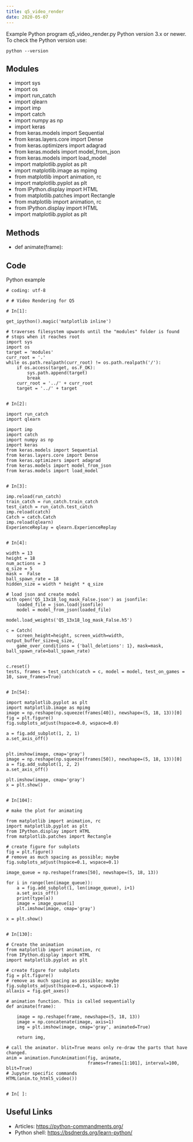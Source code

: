 ```yaml
---
title: q5_video_render
date: 2020-05-07
---
```

Example Python program q5_video_render.py
Python version 3.x or newer.
To check the Python version use:

    python --version

## Modules

* import sys
* import os
* import run_catch 
* import qlearn
* import imp
* import catch
* import numpy as np
* import keras
* from keras.models import Sequential
* from keras.layers.core import Dense
* from keras.optimizers import adagrad
* from keras.models import model_from_json
* from keras.models import load_model
* import matplotlib.pyplot as plt
* import matplotlib.image as mpimg
* from matplotlib import animation, rc
* import matplotlib.pyplot as plt
* from IPython.display import HTML
* from matplotlib.patches import Rectangle
* from matplotlib import animation, rc
* from IPython.display import HTML
* import matplotlib.pyplot as plt

## Methods

* def animate(frame):

## Code

Python example

    
    # coding: utf-8
    
    # # Video Rendering for Q5
    
    # In[1]:
    
    get_ipython().magic('matplotlib inline')
    
    # traverses filesystem upwards until the "modules" folder is found
    # stops when it reaches root
    import sys
    import os
    target = 'modules'
    curr_root = '.'
    while os.path.realpath(curr_root) != os.path.realpath('/'):
        if os.access(target, os.F_OK):
            sys.path.append(target)
            break
        curr_root = '../' + curr_root
        target = '../' + target
    
    
    # In[2]:
    
    import run_catch 
    import qlearn
    
    import imp
    import catch
    import numpy as np
    import keras
    from keras.models import Sequential
    from keras.layers.core import Dense
    from keras.optimizers import adagrad
    from keras.models import model_from_json
    from keras.models import load_model
    
    
    # In[3]:
    
    imp.reload(run_catch)
    train_catch = run_catch.train_catch
    test_catch = run_catch.test_catch
    imp.reload(catch)
    Catch = catch.Catch
    imp.reload(qlearn)
    ExperienceReplay = qlearn.ExperienceReplay
    
    
    # In[4]:
    
    width = 13
    height = 18
    num_actions = 3
    q_size = 5
    mask =  False
    ball_spawn_rate = 18
    hidden_size = width * height * q_size
    
    # load json and create model
    with open('Q5_13x18_log_mask_False.json') as jsonfile:
        loaded_file = json.load(jsonfile)
        model = model_from_json(loaded_file)
        
    model.load_weights('Q5_13x18_log_mask_False.h5')
    
    c = Catch(
        screen_height=height, screen_width=width, output_buffer_size=q_size,
        game_over_conditions = {'ball_deletions': 1}, mask=mask, ball_spawn_rate=ball_spawn_rate)
    
    
    c.reset()
    tests, frames = test_catch(catch = c, model = model, test_on_games = 10, save_frames=True)
    
    
    # In[54]:
    
    import matplotlib.pyplot as plt
    import matplotlib.image as mpimg
    image = np.reshape(np.squeeze(frames[40]), newshape=(5, 18, 13))[0]
    fig = plt.figure()
    fig.subplots_adjust(hspace=0.0, wspace=0.0)
    
    a = fig.add_subplot(1, 2, 1)
    a.set_axis_off()
    
    
    plt.imshow(image, cmap='gray')
    image = np.reshape(np.squeeze(frames[50]), newshape=(5, 18, 13))[0]
    a = fig.add_subplot(1, 2, 2)
    a.set_axis_off()
    
    plt.imshow(image, cmap='gray')
    x = plt.show()
    
    
    # In[104]:
    
    # make the plot for animating
    
    from matplotlib import animation, rc
    import matplotlib.pyplot as plt
    from IPython.display import HTML
    from matplotlib.patches import Rectangle
    
    # create figure for subplots
    fig = plt.figure()
    # remove as much spacing as possible; maybe
    fig.subplots_adjust(hspace=0.1, wspace=0.1)
    
    image_queue = np.reshape(frames[50], newshape=(5, 18, 13))
    
    for i in range(len(image_queue)):
        a = fig.add_subplot(1, len(image_queue), i+1)
        a.set_axis_off()
        print(type(a))
        image = image_queue[i]
        plt.imshow(image, cmap='gray')
        
    x = plt.show()
    
    
    # In[130]:
    
    # Create the animation
    from matplotlib import animation, rc
    from IPython.display import HTML
    import matplotlib.pyplot as plt
    
    # create figure for subplots
    fig = plt.figure()
    # remove as much spacing as possible; maybe
    fig.subplots_adjust(hspace=0.1, wspace=0.1)
    allaxis = fig.get_axes()
    
    # animation function. This is called sequentially
    def animate(frame):
    
        image = np.reshape(frame, newshape=(5, 18, 13))
        image = np.concatenate(image, axis=1)
        img = plt.imshow(image, cmap='gray', animated=True)
    
        return img,
    
    # call the animator. blit=True means only re-draw the parts that have changed.
    anim = animation.FuncAnimation(fig, animate,
                                   frames=frames[1:101], interval=100, blit=True)
    # Jupyter specific commands
    HTML(anim.to_html5_video())
    
    
    # In[ ]:
    
    
    
    

## Useful Links

- Articles: https://python-commandments.org/
- Python shell: https://bsdnerds.org/learn-python/
